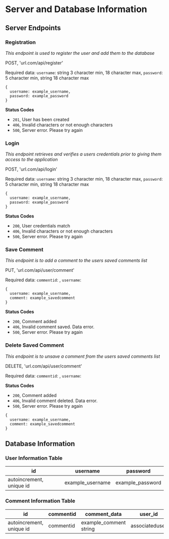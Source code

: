 # Server and Database Information

## Server Endpoints



### Registration
*This endpoint is used to register the user and add them to the database*

POST, 'url.com/api/register'

Required data: `username`: string 3 character min, 18 character max, `password`: 5 character min, string 18 character max

```
{
  username: example_username,
  password: example_password
}
```

**Status Codes**
- `201`, User has been created
- `406`, Invalid characters or not enough characters
- `500`, Server error. Please try again



### Login
*This endpoint retrieves and verifies a users credentials prior to giving them access to the application*

POST, 'url.com/api/login'

Required data: `username`: string 3 character min, 18 character max, `password`: 5 character min, string 18 character max

```
{
  username: example_username,
  password: example_password
}
```

**Status Codes**
- `200`, User credentials match
- `406`, Invalid characters or not enough characters
- `500`, Server error. Please try again



### Save Comment
*This endpoint is to add a comment to the users saved comments list*

PUT, 'url.com/api/user/comment'

Required data: `commentid`: , `username`: 

```
{
  username: example_username,
  comment: example_savedcomment
}
```

**Status Codes**
- `200`, Comment added
- `406`, Invalid comment saved. Data error. 
- `500`, Server error. Please try again



### Delete Saved Comment
*This endpoint is to unsave a comment from the users saved comments list*

DELETE, 'url.com/api/user/comment'

Required data: `commentid`: , `username`: 

**Status Codes**
- `200`, Comment added
- `406`, Invalid comment deleted. Data error. 
- `500`, Server error. Please try again

```
{
  username: example_username,
  comment: example_savedcomment
}
```



## Database Information


### User Information Table


id | username | password
-- | -------- | --------
autoincrement, unique id | example_username | example_password


### Comment Information Table


id | commentid | comment_data | user_id
-- | -------- | -------- | -----
autoincrement, unique id | commentid | example_comment string | associateduser





